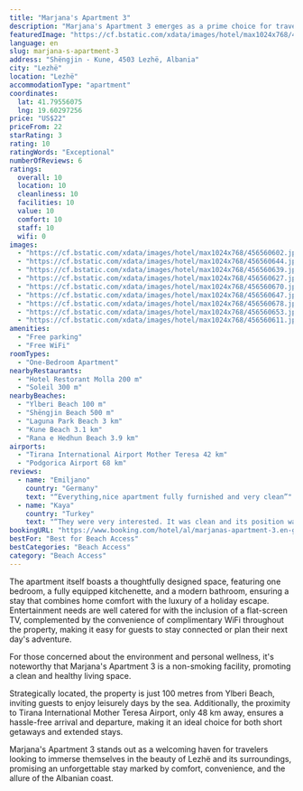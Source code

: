 ```yaml
---
title: "Marjana's Apartment 3"
description: "Marjana's Apartment 3 emerges as a prime choice for travelers seeking comfort and convenience in Lezhë, just a short stroll from the pristine shores of Shëngjin Beach."
featuredImage: "https://cf.bstatic.com/xdata/images/hotel/max1024x768/456560602.jpg?k=ab02aa5383a7ff6e8b101ba34332f7a202bc0e8110c5c95b045ec5d4d38fefb9&o=&hp=1"
language: en
slug: marjana-s-apartment-3
address: "Shëngjin - Kune, 4503 Lezhë, Albania"
city: "Lezhë"
location: "Lezhë"
accommodationType: "apartment"
coordinates:
  lat: 41.79556075
  lng: 19.60297256
price: "US$22"
priceFrom: 22
starRating: 3
rating: 10
ratingWords: "Exceptional"
numberOfReviews: 6
ratings:
  overall: 10
  location: 10
  cleanliness: 10
  facilities: 10
  value: 10
  comfort: 10
  staff: 10
  wifi: 0
images:
  - "https://cf.bstatic.com/xdata/images/hotel/max1024x768/456560602.jpg?k=ab02aa5383a7ff6e8b101ba34332f7a202bc0e8110c5c95b045ec5d4d38fefb9&o=&hp=1"
  - "https://cf.bstatic.com/xdata/images/hotel/max1024x768/456560644.jpg?k=db55bc96c463d9f01bcfffc2708747b1bbf8b71af31c5b839d81581ebb20d72b&o=&hp=1"
  - "https://cf.bstatic.com/xdata/images/hotel/max1024x768/456560639.jpg?k=ff90157af71de57dd17a138b7105120aa06ded820a3838b00b2577acec928b03&o=&hp=1"
  - "https://cf.bstatic.com/xdata/images/hotel/max1024x768/456560627.jpg?k=1895c30b9c2c6572c9271a20cbcf1fe1e6112184e092e5054cab3f3966b6870f&o=&hp=1"
  - "https://cf.bstatic.com/xdata/images/hotel/max1024x768/456560670.jpg?k=a08a31e7493860bb302291b807238dbd3e6c12c3687bce6c3ca44f706a9232e3&o=&hp=1"
  - "https://cf.bstatic.com/xdata/images/hotel/max1024x768/456560647.jpg?k=63a6328848e7fd77833d07f744228e2fe480320ca7c68770a0e9d834441ab85d&o=&hp=1"
  - "https://cf.bstatic.com/xdata/images/hotel/max1024x768/456560678.jpg?k=ea65c4fda9b9a08da639b94c576c91eb7125c329db7f7ba804f1b4005fd9de8b&o=&hp=1"
  - "https://cf.bstatic.com/xdata/images/hotel/max1024x768/456560653.jpg?k=9121fa1c303549feee7a3c303fef206d951b4b48c50baa95ca9b27b89f093b07&o=&hp=1"
  - "https://cf.bstatic.com/xdata/images/hotel/max1024x768/456560611.jpg?k=99beb1f63f719f8556b35333ddc015e51574bcf20663639e093084c94ad11a39&o=&hp=1"
amenities:
  - "Free parking"
  - "Free WiFi"
roomTypes:
  - "One-Bedroom Apartment"
nearbyRestaurants:
  - "Hotel Restorant Molla 200 m"
  - "Soleil 300 m"
nearbyBeaches:
  - "Ylberi Beach 100 m"
  - "Shëngjin Beach 500 m"
  - "Laguna Park Beach 3 km"
  - "Kune Beach 3.1 km"
  - "Rana e Hedhun Beach 3.9 km"
airports:
  - "Tirana International Airport Mother Teresa 42 km"
  - "Podgorica Airport 68 km"
reviews:
  - name: "Emiljano"
    country: "Germany"
    text: "“Everything,nice apartment fully furnished and very clean”"
  - name: "Kaya"
    country: "Turkey"
    text: "“They were very interested. It was clean and its position was at the bottom of the sea. If we come back in the summer, I'd definitely prefer this place.”"
bookingURL: "https://www.booking.com/hotel/al/marjanas-apartment-3.en-gb.html?aid=8035640"
bestFor: "Best for Beach Access"
bestCategories: "Beach Access"
category: "Beach Access"
---
```


The apartment itself boasts a thoughtfully designed space, featuring one bedroom, a fully equipped kitchenette, and a modern bathroom, ensuring a stay that combines home comfort with the luxury of a holiday escape. Entertainment needs are well catered for with the inclusion of a flat-screen TV, complemented by the convenience of complimentary WiFi throughout the property, making it easy for guests to stay connected or plan their next day's adventure.

For those concerned about the environment and personal wellness, it's noteworthy that Marjana's Apartment 3 is a non-smoking facility, promoting a clean and healthy living space. 

Strategically located, the property is just 100 metres from Ylberi Beach, inviting guests to enjoy leisurely days by the sea. Additionally, the proximity to Tirana International Mother Teresa Airport, only 48 km away, ensures a hassle-free arrival and departure, making it an ideal choice for both short getaways and extended stays.

Marjana's Apartment 3 stands out as a welcoming haven for travelers looking to immerse themselves in the beauty of Lezhë and its surroundings, promising an unforgettable stay marked by comfort, convenience, and the allure of the Albanian coast.